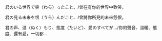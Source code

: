君のいる世界で笑（わら）ったこと、/曾在有你的世界中歡笑，

君の見る未来を恨（うら）んだこと、/曾將你所見的未來怨恨，

君の声、温（ぬく）もり、態度（たいど）、愛のすべてが.../你的聲音、溫暖、態度、還有愛，一切都...
